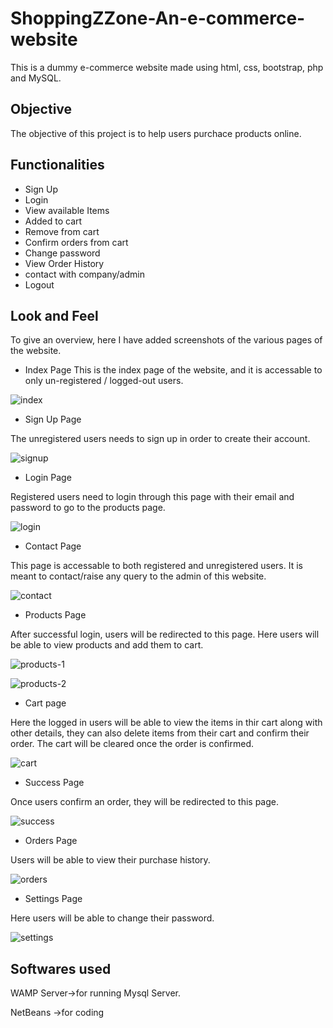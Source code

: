 # ShoppingZZone-An-e-commerce-website
This is a dummy e-commerce website made using html, css, bootstrap, php and MySQL.
## Objective
The objective of this project is to help users purchace products online.
## Functionalities
* Sign Up
* Login
* View available Items 
* Added to cart
* Remove from cart
* Confirm orders from cart
* Change password
* View Order History
* contact with company/admin
* Logout

## Look and Feel
To give an overview, here I have added screenshots of the various pages of the website.

* Index Page
This is the index page of the website, and it is accessable to only un-registered / logged-out users.

![index](https://user-images.githubusercontent.com/53531220/107183616-1d118400-6a05-11eb-9c00-a93e6cf3ac41.JPG)

* Sign Up Page

The unregistered users needs to sign up in order to create their account.

![signup](https://user-images.githubusercontent.com/53531220/107183649-2bf83680-6a05-11eb-8644-2041fb5e1fe6.JPG)

* Login Page

Registered users need to login through this page with their email and password to go to the products page.

![login](https://user-images.githubusercontent.com/53531220/107183658-31ee1780-6a05-11eb-9b2e-65fec382a8d2.JPG)

* Contact Page

This page is accessable to both registered and unregistered users. It is meant to contact/raise any query to the admin of this website.

![contact](https://user-images.githubusercontent.com/53531220/107183664-36b2cb80-6a05-11eb-96cd-ace14ab61338.JPG)

* Products Page

After successful login, users will be redirected to this page. Here users will be able to view products and add them to cart.

![products-1](https://user-images.githubusercontent.com/53531220/107183697-47634180-6a05-11eb-913f-a38377f9c6c7.JPG)



![products-2](https://user-images.githubusercontent.com/53531220/107183711-4cc08c00-6a05-11eb-8353-dda815c7c0e5.JPG)

* Cart page

Here the logged in users will be able to view the items in thir cart along with other details, they can also delete items from their cart and confirm their order.
The cart will be cleared once the order is confirmed.

![cart](https://user-images.githubusercontent.com/53531220/107183735-54803080-6a05-11eb-8293-2188506a0e9b.JPG)

* Success Page

Once users confirm an order, they will be redirected to this page. 

![success](https://user-images.githubusercontent.com/53531220/107183779-65c93d00-6a05-11eb-9947-d675c077a741.JPG)

* Orders Page

Users will be able to view their purchase history.

![orders](https://user-images.githubusercontent.com/53531220/107183798-6c57b480-6a05-11eb-87e8-8a2854d7152c.JPG)


* Settings Page

Here users will be able to change their password.

![settings](https://user-images.githubusercontent.com/53531220/107183810-74afef80-6a05-11eb-905d-b778cd152b3b.JPG)

## Softwares used
WAMP Server->for running Mysql Server.

NetBeans ->for coding

